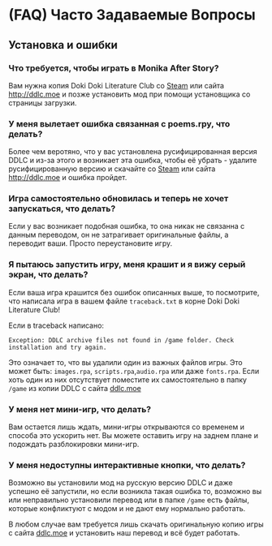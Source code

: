 #  (FAQ) Часто Задаваемые Вопросы

## Установка и ошибки
### Что требуется, чтобы играть в Monika After Story?
Вам нужна копия Doki Doki Literature Club со [Steam](https://store.steampowered.com/app/698780/Doki_Doki_Literature_Club/) или сайта http://ddlc.moe и позже установить мод при помощи установщика со страницы загрузки.


### У меня вылетает ошибка связанная с poems.rpy, что делать?
Более чем веротяно, что у вас установлена русифицированная версия DDLC и из-за этого и возникает эта ошибка, чтобы её убрать - удалите русифицированную версию и скачайте со [Steam](https://store.steampowered.com/app/698780/Doki_Doki_Literature_Club/) или сайта http://ddlc.moe и ошибка пройдет.


### Игра самостоятельно обновилась и теперь не хочет запускаться, что делать?
Если у вас возникает подобная ошибка, то она никак не связанна с данным переводом, он не затрагивает оригинальные файлы, а переводит ваши. Просто переустановите игру.

### Я пытаюсь запустить игру, меня крашит и я вижу серый экран, что делать?
Если ваша игра крашится без ошибок описанных выше, то посмотрите, что написала игра в вашем файле `traceback.txt` в корне Doki Doki Literature Club!

Если в traceback написано:
```
Exception: DDLC archive files not found in /game folder. Check installation and try again.
```
Это означает то, что вы удалили один из важных файлов игры. Это может быть: `images.rpa`, `scripts.rpa`,`audio.rpa` или даже `fonts.rpa`.
Если хоть один из них отсутствует поместите их самостоятельно в папку `/game` из копии DDLC с сайта [ddlc.moe](http://ddlc.moe)

### У меня нет мини-игр, что делать?
Вам остается лишь ждать, мини-игры открываются со временем и способа это ускорить нет. Вы можете оставить игру на заднем плане и подождать разблокировки мини-игр.

### У меня недоступны интерактивные кнопки, что делать?
Возможно вы установили мод на русскую версию DDLC и даже успешно её запустили, но если возникла такая ошибка то, возможно вы или неправильно установили перевод или в папке `/game` есть файлы, которые конфликтуют с модом и не дают ему нормально работать. 

В любом случае вам требуется лишь скачать оригинальную копию игры с сайта [ddlc.moe](http://ddlc.moe) и установить наш перевод и всё будет работать.
